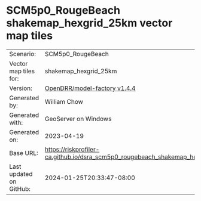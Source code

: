 # SCM5p0_RougeBeach shakemap_hexgrid_25km vector map tiles

|    			|			|
| --------------------- | --------------------- |
| Scenario:		| SCM5p0_RougeBeach		|
| Vector map tiles for:	| shakemap_hexgrid_25km		|
| Version:		| [OpenDRR/model-factory v1.4.4](https://github.com/OpenDRR/model-factory/releases/tag/v1.4.4)	|
| Generated by:		| William Chow	|
| Generated with:	| GeoServer on Windows	|
| Generated on:		| 2023-04-19	|
| Base URL:		| <https://riskprofiler-ca.github.io/dsra_scm5p0_rougebeach_shakemap_hexgrid_25km/> |
| Last updated on GitHub: | 2024-01-25T20:33:47-08:00 |
